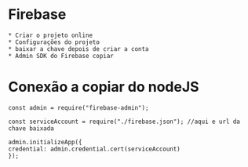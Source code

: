 # Firebase
    * Criar o projeto online
    * Configurações do projeto
    * baixar a chave depois de criar a conta
    * Admin SDK do Firebase copiar
# Conexão a copiar do nodeJS    
    const admin = require("firebase-admin");

    const serviceAccount = require("./firebase.json"); //aqui e url da chave baixada

    admin.initializeApp({
    credential: admin.credential.cert(serviceAccount)
    });
